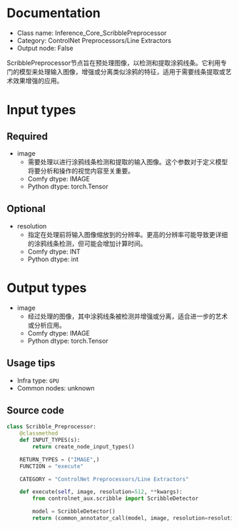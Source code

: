 
# Documentation
- Class name: Inference_Core_ScribblePreprocessor
- Category: ControlNet Preprocessors/Line Extractors
- Output node: False

ScribblePreprocessor节点旨在预处理图像，以检测和提取涂鸦线条。它利用专门的模型来处理输入图像，增强或分离类似涂鸦的特征，适用于需要线条提取或艺术效果增强的应用。

# Input types
## Required
- image
    - 需要处理以进行涂鸦线条检测和提取的输入图像。这个参数对于定义模型将要分析和操作的视觉内容至关重要。
    - Comfy dtype: IMAGE
    - Python dtype: torch.Tensor
## Optional
- resolution
    - 指定在处理前将输入图像缩放到的分辨率。更高的分辨率可能导致更详细的涂鸦线条检测，但可能会增加计算时间。
    - Comfy dtype: INT
    - Python dtype: int

# Output types
- image
    - 经过处理的图像，其中涂鸦线条被检测并增强或分离，适合进一步的艺术或分析应用。
    - Comfy dtype: IMAGE
    - Python dtype: torch.Tensor


## Usage tips
- Infra type: `GPU`
- Common nodes: unknown


## Source code
```python
class Scribble_Preprocessor:
    @classmethod
    def INPUT_TYPES(s):
        return create_node_input_types()

    RETURN_TYPES = ("IMAGE",)
    FUNCTION = "execute"

    CATEGORY = "ControlNet Preprocessors/Line Extractors"

    def execute(self, image, resolution=512, **kwargs):
        from controlnet_aux.scribble import ScribbleDetector

        model = ScribbleDetector()
        return (common_annotator_call(model, image, resolution=resolution), )

```
